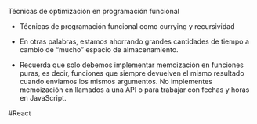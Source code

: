 Técnicas de optimización en programación funcional

- Técnicas de programación funcional como currying y recursividad

- En otras palabras, estamos ahorrando grandes cantidades de tiempo a cambio de “mucho” espacio de almacenamiento.

- Recuerda que solo debemos implementar memoización en funciones puras, es decir, funciones que siempre devuelven el mismo resultado cuando enviamos los mismos argumentos. No implementes memoización en llamados a una API o para trabajar con fechas y horas en JavaScript.

#React 